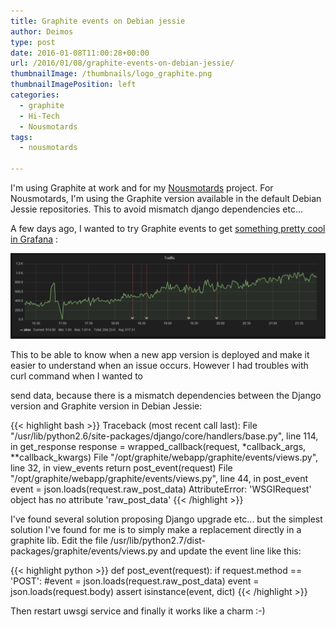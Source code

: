 ```yaml
---
title: Graphite events on Debian jessie
author: Deimos
type: post
date: 2016-01-08T11:00:28+00:00
url: /2016/01/08/graphite-events-on-debian-jessie/
thumbnailImage: /thumbnails/logo_graphite.png
thumbnailImagePosition: left
categories:
  - graphite
  - Hi-Tech
  - Nousmotards
tags:
  - nousmotards

---
```


I'm using Graphite at work and for my [Nousmotards](http://www.nousmotards.com) project. For Nousmotards, I'm using the Graphite version available in the default Debian Jessie repositories. This to avoid mismatch django dependencies etc...

A few days ago, I wanted to try Graphite events to get [something pretty cool in Grafana](http://docs.grafana.org/reference/annotations/) :
  
![grafana_annotations-1024x278](/images/grafana_annotations-1024x278.png)

This to be able to know when a new app version is deployed and make it easier to understand when an issue occurs. However I had troubles with curl command when I wanted to
  
send data, because there is a mismatch dependencies between the Django version and Graphite version in Debian Jessie:

{{< highlight bash >}}
Traceback (most recent call last):
  File &quot;/usr/lib/python2.6/site-packages/django/core/handlers/base.py&quot;, line 114, in get_response
    response = wrapped_callback(request, *callback_args, **callback_kwargs)
  File &quot;/opt/graphite/webapp/graphite/events/views.py&quot;, line 32, in view_events
    return post_event(request)
  File &quot;/opt/graphite/webapp/graphite/events/views.py&quot;, line 44, in post_event
    event = json.loads(request.raw_post_data)
AttributeError: 'WSGIRequest' object has no attribute 'raw_post_data'
{{< /highlight >}}

I've found several solution proposing Django upgrade etc... but the simplest solution I've found for me is to simply make a replacement directly in a graphite lib. Edit the file /usr/lib/python2.7/dist-packages/graphite/events/views.py and update the event line like this:

{{< highlight python >}}
def post_event(request):
    if request.method == 'POST':
        #event = json.loads(request.raw_post_data)
        event = json.loads(request.body)
        assert isinstance(event, dict)
{{< /highlight >}}

Then restart uwsgi service and finally it works like a charm :-)
